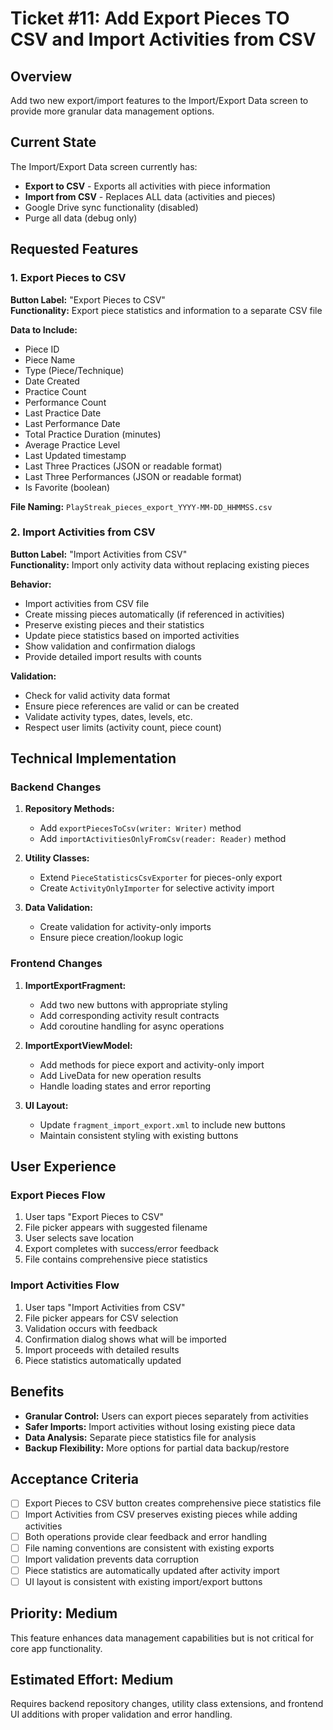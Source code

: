# Ticket #11: Add Export Pieces TO CSV and Import Activities from CSV

## Overview
Add two new export/import features to the Import/Export Data screen to provide more granular data management options.

## Current State
The Import/Export Data screen currently has:
- **Export to CSV** - Exports all activities with piece information
- **Import from CSV** - Replaces ALL data (activities and pieces)
- Google Drive sync functionality (disabled)
- Purge all data (debug only)

## Requested Features

### 1. Export Pieces to CSV
**Button Label:** "Export Pieces to CSV"  
**Functionality:** Export piece statistics and information to a separate CSV file

**Data to Include:**
- Piece ID
- Piece Name  
- Type (Piece/Technique)
- Date Created
- Practice Count
- Performance Count
- Last Practice Date
- Last Performance Date
- Total Practice Duration (minutes)
- Average Practice Level
- Last Updated timestamp
- Last Three Practices (JSON or readable format)
- Last Three Performances (JSON or readable format)
- Is Favorite (boolean)

**File Naming:** `PlayStreak_pieces_export_YYYY-MM-DD_HHMMSS.csv`

### 2. Import Activities from CSV
**Button Label:** "Import Activities from CSV"  
**Functionality:** Import only activity data without replacing existing pieces

**Behavior:**
- Import activities from CSV file
- Create missing pieces automatically (if referenced in activities)
- Preserve existing pieces and their statistics
- Update piece statistics based on imported activities
- Show validation and confirmation dialogs
- Provide detailed import results with counts

**Validation:**
- Check for valid activity data format
- Ensure piece references are valid or can be created
- Validate activity types, dates, levels, etc.
- Respect user limits (activity count, piece count)

## Technical Implementation

### Backend Changes
1. **Repository Methods:**
   - Add `exportPiecesToCsv(writer: Writer)` method
   - Add `importActivitiesOnlyFromCsv(reader: Reader)` method

2. **Utility Classes:**
   - Extend `PieceStatisticsCsvExporter` for pieces-only export
   - Create `ActivityOnlyImporter` for selective activity import

3. **Data Validation:**
   - Create validation for activity-only imports
   - Ensure piece creation/lookup logic

### Frontend Changes
1. **ImportExportFragment:**
   - Add two new buttons with appropriate styling
   - Add corresponding activity result contracts
   - Add coroutine handling for async operations

2. **ImportExportViewModel:**
   - Add methods for piece export and activity-only import
   - Add LiveData for new operation results
   - Handle loading states and error reporting

3. **UI Layout:**
   - Update `fragment_import_export.xml` to include new buttons
   - Maintain consistent styling with existing buttons

## User Experience

### Export Pieces Flow
1. User taps "Export Pieces to CSV"
2. File picker appears with suggested filename
3. User selects save location
4. Export completes with success/error feedback
5. File contains comprehensive piece statistics

### Import Activities Flow
1. User taps "Import Activities from CSV"
2. File picker appears for CSV selection
3. Validation occurs with feedback
4. Confirmation dialog shows what will be imported
5. Import proceeds with detailed results
6. Piece statistics automatically updated

## Benefits
- **Granular Control:** Users can export pieces separately from activities
- **Safer Imports:** Import activities without losing existing piece data
- **Data Analysis:** Separate piece statistics file for analysis
- **Backup Flexibility:** More options for partial data backup/restore

## Acceptance Criteria
- [ ] Export Pieces to CSV button creates comprehensive piece statistics file
- [ ] Import Activities from CSV preserves existing pieces while adding activities
- [ ] Both operations provide clear feedback and error handling
- [ ] File naming conventions are consistent with existing exports
- [ ] Import validation prevents data corruption
- [ ] Piece statistics are automatically updated after activity import
- [ ] UI layout is consistent with existing import/export buttons

## Priority: Medium
This feature enhances data management capabilities but is not critical for core app functionality.

## Estimated Effort: Medium
Requires backend repository changes, utility class extensions, and frontend UI additions with proper validation and error handling.